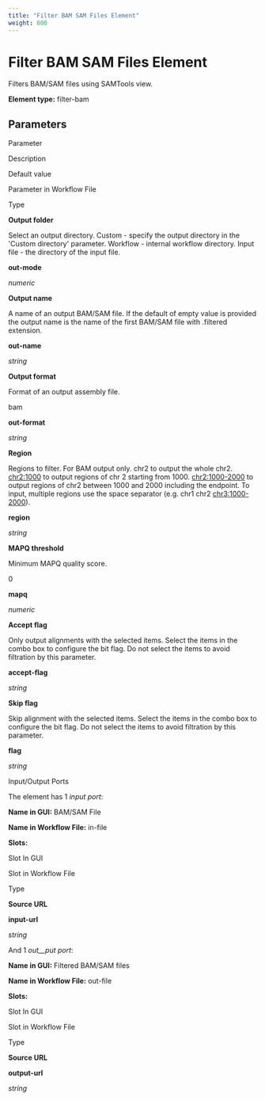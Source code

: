 ```yaml
---
title: "Filter BAM SAM Files Element"
weight: 800
---
```



# Filter BAM SAM Files Element

Filters BAM/SAM files using SAMTools view.

**Element type:** filter-bam

Parameters
----------

Parameter

Description

Default value

Parameter in Workflow File

Type

**Output folder**

Select an output directory. Custom - specify the output directory in the 'Custom directory' parameter. Workflow - internal workflow directory. Input file - the directory of the input file.



**out-mode**

_numeric_

**Output name**

A name of an output BAM/SAM file. If the default of empty value is provided the output name is the name of the first BAM/SAM file with .filtered extension.



**out-name**

_string_

**Output format**

Format of an output assembly file.

bam

**out-format**

_string_

**Region**

Regions to filter. For BAM output only. chr2 to output the whole chr2. [chr2:1000](http://chr2:1000) to output regions of chr 2 starting from 1000. [chr2:1000-2000](http://chr2:1000-2000) to output regions of chr2 between 1000 and 2000 including the endpoint. To input, multiple regions use the space separator (e.g. chr1 chr2 [chr3:1000-2000](http://chr3:1000-2000)).



**region**

_string_

**MAPQ threshold**

Minimum MAPQ quality score.

0

**mapq**

_numeric_

**Accept flag**

Only output alignments with the selected items. Select the items in the combo box to configure the bit flag. Do not select the items to avoid filtration by this parameter.



**accept-flag**

_string_

**Skip flag**

Skip alignment with the selected items. Select the items in the combo box to configure the bit flag. Do not select the items to avoid filtration by this parameter.



**flag**

_string_



Input/Output Ports

The element has 1 _input port_:

**Name in GUI:** BAM/SAM File

**Name in Workflow File:** in-file

**Slots:**

Slot In GUI

Slot in Workflow File

Type

**Source URL**

**input-url**

_string_

And 1 _out__put port_:

**Name in GUI:** Filtered BAM/SAM files

**Name in Workflow File:** out-file

**Slots:**

Slot In GUI

Slot in Workflow File

Type

**Source URL**

**output-url**

_string_
